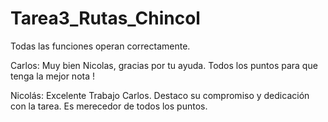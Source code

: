 # Tarea3_Rutas_Chincol

Todas las funciones operan correctamente.

Carlos: Muy bien Nicolas, gracias por tu ayuda. Todos los puntos para que tenga la mejor nota !

Nicolás: Excelente Trabajo Carlos. Destaco su compromiso y dedicación con la tarea. Es merecedor de todos los puntos.
